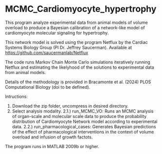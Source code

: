 # MCMC_Cardiomyocyte_hypertrophy

This program analyze experimental data from animal models of volume overload to produce a Bayesian calibration of a network-like model of cardiomyocyte molecular signaling for hypertrophy.

This network model is solved using the program Netflux by the Cardiac Systems Biology Group (PI Dr. Jeffrey Saucerman). Available at https://github.com/saucermanlab/Netflux

The code runs Markov Chain Monte Carlo simulations iteratively running Netflux and estimating the likelyhood of the solutions to experimental data from animal models.

Details of the methodology is provided in Bracamonte et al. (2024) PLOS Computational Biology (doi to be defined).

Intructions:

1) Download the zip folder, uncompress in desired directory.
2) Select analysis modality.
2.1.) run_MCMC_VO: Runs an MCMC analysis of organ-scale and molecular scale data to produce the probability distribution of Cardiomyocyte Network model according to experimental data.
2.2.) run_pharmacological_cases: Generates Bayesian predictions of the effect of pharmacological interventions in the context of volume overload and infusion of growth factots.

The program runs in MATLAB 2009b or higher.
